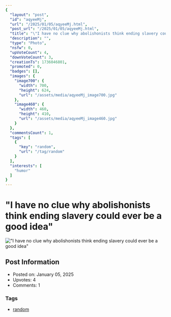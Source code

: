 ```yaml
---
{
  "layout": "post",
  "id": "aqyeeMj",
  "url": "/2025/01/05/aqyeeMj.html",
  "post_url": "/2025/01/05/aqyeeMj.html",
  "title": "\"I have no clue why abolishonists think ending slavery could ever be a good idea\"",
  "description": "",
  "type": "Photo",
  "nsfw": 0,
  "upVoteCount": 4,
  "downVoteCount": 3,
  "creationTs": 1736046801,
  "promoted": 0,
  "badges": [],
  "images": {
    "image700": {
      "width": 700,
      "height": 624,
      "url": "/assets/media/aqyeeMj_image700.jpg"
    },
    "image460": {
      "width": 460,
      "height": 410,
      "url": "/assets/media/aqyeeMj_image460.jpg"
    }
  },
  "commentsCount": 1,
  "tags": [
    {
      "key": "random",
      "url": "/tag/random"
    }
  ],
  "interests": [
    "humor"
  ]
}
---
```


# "I have no clue why abolishonists think ending slavery could ever be a good idea"

!["I have no clue why abolishonists think ending slavery could ever be a good idea"](/assets/media/aqyeeMj_image700.jpg)

## Post Information

- Posted on: January 05, 2025
- Upvotes: 4
- Comments: 1

### Tags

- [random](/tag/random)
